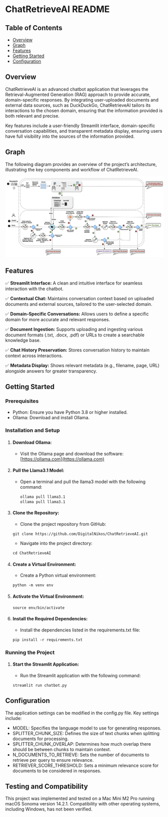 # ChatRetrieveAI README

## Table of Contents

- [Overview](#overview)
- [Graph](#graph)
- [Features](#features)
- [Getting Started](#getting-started)
- [Configuration](#configuration)

## Overview

ChatRetrieveAI is an advanced chatbot application that leverages the Retrieval-Augmented Generation (RAG) approach to provide accurate, domain-specific responses. By integrating user-uploaded documents and external data sources, such as DuckDuckGo, ChatRetrieveAI tailors its interactions to the chosen domain, ensuring that the information provided is both relevant and precise.

Key features include a user-friendly Streamlit interface, domain-specific conversation capabilities, and transparent metadata display, ensuring users have full visibility into the sources of the information provided.

## Graph

The following diagram provides an overview of the project’s architecture, illustrating the key components and workflow of ChatRetrieveAI.

![Graph](./graph_img/overview_project.png)

## Features

✅ **Streamlit Interface:** A clean and intuitive interface for seamless interaction with the chatbot.

✅ **Contextual Chat:** Maintains conversation context based on uploaded documents and external sources, tailored to the user-selected domain.

✅ **Domain-Specific Conversations:** Allows users to define a specific domain for more accurate and relevant responses.

✅ **Document Ingestion:** Supports uploading and ingesting various document formats (.txt, .docx, .pdf) or URLs to create a searchable knowledge base.

✅ **Chat History Preservation:** Stores conversation history to maintain context across interactions.

✅ **Metadata Display:** Shows relevant metadata (e.g., filename, page, URL) alongside answers for greater transparency.

## Getting Started

### Prerequisites

- Python: Ensure you have Python 3.8 or higher installed.
- Ollama: Download and install Ollama.

### Installation and Setup

1. #### Download Ollama:
   - Visit the Ollama page and download the software:
     [https://ollama.com](https://ollama.com)
2. #### Pull the Llama3.1 Model:
   - Open a terminal and pull the llama3 model with the following command:
     ```
     ollama pull llama3.1
     ollama pull llama3.1
     ```
3. #### Clone the Repository:
   - Clone the project repository from GitHub:
   ```
   git clone https://github.com/DigitalNikos/ChatRetrieveAI.git
   ```
   - Navigate into the project directory:
   ```
   cd ChatRetrieveAI
   ```
4. #### Create a Virtual Environment:
   - Create a Python virtual environment:
   ```
   python -m venv env
   ```
5. #### Activate the Virtual Environment:
   ```
   source env/bin/activate
   ```
6. #### Install the Required Dependencies:
   - Install the dependencies listed in the requirements.txt file:
   ```
   pip install -r requirements.txt
   ```

### Running the Project

1. #### Start the Streamlit Application:
   - Run the Streamlit application with the following command:
   ```
   streamlit run chatbot.py
   ```

## Configuration

The application settings can be modified in the config.py file. Key settings include:

- MODEL: Specifies the language model to use for generating responses.
- SPLITTER_CHUNK_SIZE: Defines the size of text chunks when splitting documents for processing.
- SPLITTER_CHUNK_OVERLAP: Determines how much overlap there should be between chunks to maintain context.
- N_DOCUMENTS_TO_RETRIEVE: Sets the number of documents to retrieve per query to ensure relevance.
- RETRIEVER_SCORE_THRESHOLD: Sets a minimum relevance score for documents to be considered in responses.

## Testing and Compatibility

This project was implemented and tested on a Mac Mini M2 Pro running macOS Sonoma version 14.2.1. Compatibility with other operating systems, including Windows, has not been verified.
